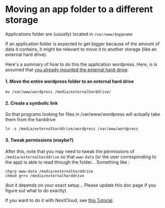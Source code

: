 # Moving an app folder to a different storage

Applications folder are (*usually*) located in `/var/www/$appname`

If an application folder is expected to get bigger because of the amount of data
it contains, it might be relevant to move it to another storage (like an
external hard drive).

Here's a summary of how to do this the application wordpress. Here, is is assumed that
[you already mounted the external hard-drive](/external_storage).

#### 1. Move the entire wordpress folder to an external hard drive

```shell
mv /var/www/wordpress /media/externalharddrive/
```

#### 2. Create a symbolic link 

So that programs looking for files in /var/www/wordpress will actually take them from the harddrive

```shell
ln -s /media/externalharddrive/wordpress /var/www/wordpress
```

#### 3. Tweak permissions (maybe?)

After this, note that you may need to tweak the permissions of `/media/externalharddrive` so that `www-data` (or the user corresponding to the app) is able to read through the folder... Something like :
 
```shell
chgrp www-data /media/externalharddrive
chmod g+rx /media/externalharddrive

```

(but it depends on your exact setup... Please update this doc page if you figure
out what to do exactly)

If you want to do it with *NextCloud*, see [this Tutorial](app_nextcloud).

